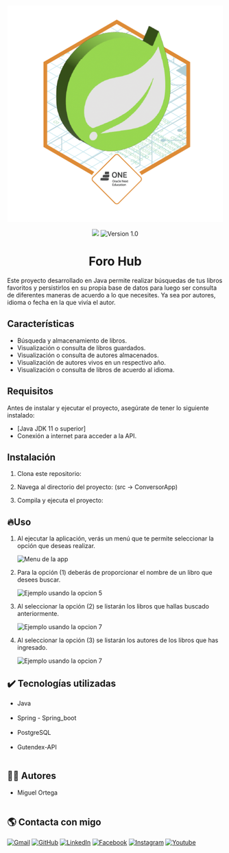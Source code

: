 <p align="center">
  <img src="/src/images/0.png" alt="Portada del proyecto" width="600">
</p>
<p align="center">
  <img src="https://img.shields.io/github/stars/KhadaJhiin?style=social">
  <img src="https://img.shields.io/badge/Version-1.0-blue" alt="Version 1.0">
</p>

<h1 align = "center"> Foro Hub</h1>

Este proyecto desarrollado en Java permite realizar búsquedas de tus libros favoritos y persistirlos en su propia base de datos
para luego ser consulta de diferentes maneras de acuerdo a lo que necesites. Ya sea por autores, idioma o fecha en la que vivía el autor.

## Características

- Búsqueda y almacenamiento de libros.
- Visualización o consulta de libros guardados.
- Visualización o consulta de autores almacenados.
- Visualización de autores vivos en un respectivo año.
- Visualización o consulta de libros de acuerdo al idioma.


## Requisitos

Antes de instalar y ejecutar el proyecto, asegúrate de tener lo siguiente instalado:

- [Java JDK 11 o superior]
- Conexión a internet para acceder a la API.

## Instalación

1. Clona este repositorio:

2. Navega al directorio del proyecto: (src -> ConversorApp)

3. Compila y ejecuta el proyecto:

## 🔥Uso

1. Al ejecutar la aplicación, verás un menú que te permite seleccionar la opción que deseas realizar.

   <img src="/images/menu.jpg" alt="Menu de la app" width="300">

2. Para la opción (1) deberás de proporcionar el nombre de un libro que desees buscar.

   <img src="/images/opcion1.jpg" alt="Ejemplo usando la opcion 5" width="300">

3. Al seleccionar la opción (2) se listarán los libros que hallas buscado anteriormente.

   <img src="/images/opcion2.jpg" alt="Ejemplo usando la opcion 7" width="350">

4. Al seleccionar la opción (3) se listarán los autores de los libros que has ingresado.

   <img src="/images/opcion3.jpg" alt="Ejemplo usando la opcion 7" width="350">

## ✔️ Tecnologías utilizadas
* Java <br><br>
* Spring - Spring_boot <br><br>
* PostgreSQL <br><br>
* Gutendex-API <br><br>

## 👨‍💼 Autores
* Miguel Ortega <br><br>

## :earth_americas: Contacta con migo
<p align="left">
	<a href="mailto:jose.miguel.ortega.g@gmail.com"><img src="https://img.icons8.com/bubbles/50/000000/gmail.png" alt="Gmail"/></a>
	<a href="https://github.com/KhadaJhiin"><img src="https://img.icons8.com/bubbles/50/000000/github.png" alt="GitHub"/></a>
	<a href="https://www.linkedin.com/in/jose-miguel-ortega-gaviria-648087204/"><img src="https://img.icons8.com/bubbles/50/000000/linkedin.png" alt="LinkedIn"/></a>
	<a href="https://www.facebook.com/josemiguel.ortega.5"><img src="https://img.icons8.com/bubbles/50/000000/facebook-new.png" alt="Facebook"/></a>
	<a href="https://www.instagram.com/joselo.ortega/"><img src="https://img.icons8.com/bubbles/50/000000/instagram.png" alt="Instagram"/></a>
	<a href="https://www.youtube.com/channel/UCMC7N9FRA7wncNXk-Yykh-A"><img src="https://img.icons8.com/bubbles/50/000000/youtube.png" alt="Youtube"/></a>	
</p>
